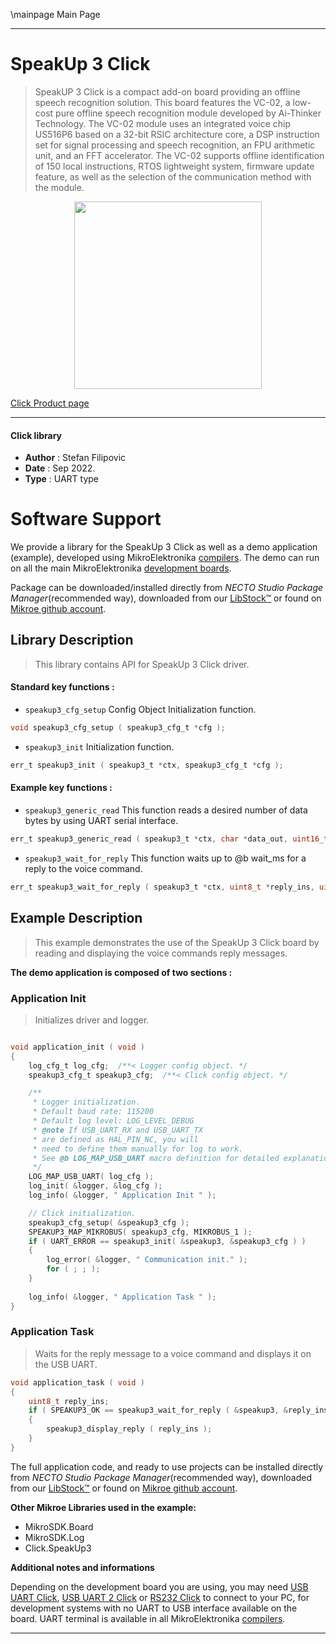 \mainpage Main Page

---
# SpeakUp 3 Click

> SpeakUP 3 Click is a compact add-on board providing an offline speech recognition solution. This board features the VC-02, a low-cost pure offline speech recognition module developed by Ai-Thinker Technology. The VC-02 module uses an integrated voice chip US516P6 based on a 32-bit RSIC architecture core, a DSP instruction set for signal processing and speech recognition, an FPU arithmetic unit, and an FFT accelerator. The VC-02 supports offline identification of 150 local instructions, RTOS lightweight system, firmware update feature, as well as the selection of the communication method with the module.

<p align="center">
  <img src="https://download.mikroe.com/images/click_for_ide/speakup3_click.png" height=300px>
</p>

[Click Product page](https://www.mikroe.com/speakup-3-click)

---


#### Click library

- **Author**        : Stefan Filipovic
- **Date**          : Sep 2022.
- **Type**          : UART type


# Software Support

We provide a library for the SpeakUp 3 Click
as well as a demo application (example), developed using MikroElektronika
[compilers](https://www.mikroe.com/necto-studio).
The demo can run on all the main MikroElektronika [development boards](https://www.mikroe.com/development-boards).

Package can be downloaded/installed directly from *NECTO Studio Package Manager*(recommended way), downloaded from our [LibStock&trade;](https://libstock.mikroe.com) or found on [Mikroe github account](https://github.com/MikroElektronika/mikrosdk_click_v2/tree/master/clicks).

## Library Description

> This library contains API for SpeakUp 3 Click driver.

#### Standard key functions :

- `speakup3_cfg_setup` Config Object Initialization function.
```c
void speakup3_cfg_setup ( speakup3_cfg_t *cfg );
```

- `speakup3_init` Initialization function.
```c
err_t speakup3_init ( speakup3_t *ctx, speakup3_cfg_t *cfg );
```

#### Example key functions :

- `speakup3_generic_read` This function reads a desired number of data bytes by using UART serial interface.
```c
err_t speakup3_generic_read ( speakup3_t *ctx, char *data_out, uint16_t len );
```

- `speakup3_wait_for_reply` This function waits up to @b wait_ms for a reply to the voice command.
```c
err_t speakup3_wait_for_reply ( speakup3_t *ctx, uint8_t *reply_ins, uint32_t wait_ms );
```

## Example Description

> This example demonstrates the use of the SpeakUp 3 Click board by reading and displaying the voice commands reply messages.

**The demo application is composed of two sections :**

### Application Init

> Initializes driver and logger.

```c

void application_init ( void )
{
    log_cfg_t log_cfg;  /**< Logger config object. */
    speakup3_cfg_t speakup3_cfg;  /**< Click config object. */

    /** 
     * Logger initialization.
     * Default baud rate: 115200
     * Default log level: LOG_LEVEL_DEBUG
     * @note If USB_UART_RX and USB_UART_TX 
     * are defined as HAL_PIN_NC, you will 
     * need to define them manually for log to work. 
     * See @b LOG_MAP_USB_UART macro definition for detailed explanation.
     */
    LOG_MAP_USB_UART( log_cfg );
    log_init( &logger, &log_cfg );
    log_info( &logger, " Application Init " );

    // Click initialization.
    speakup3_cfg_setup( &speakup3_cfg );
    SPEAKUP3_MAP_MIKROBUS( speakup3_cfg, MIKROBUS_1 );
    if ( UART_ERROR == speakup3_init( &speakup3, &speakup3_cfg ) ) 
    {
        log_error( &logger, " Communication init." );
        for ( ; ; );
    }
    
    log_info( &logger, " Application Task " );
}

```

### Application Task

> Waits for the reply message to a voice command and displays it on the USB UART.

```c
void application_task ( void )
{
    uint8_t reply_ins;
    if ( SPEAKUP3_OK == speakup3_wait_for_reply ( &speakup3, &reply_ins, 1000 ) )
    {
        speakup3_display_reply ( reply_ins );
    }
}
```

The full application code, and ready to use projects can be installed directly from *NECTO Studio Package Manager*(recommended way), downloaded from our [LibStock&trade;](https://libstock.mikroe.com) or found on [Mikroe github account](https://github.com/MikroElektronika/mikrosdk_click_v2/tree/master/clicks).

**Other Mikroe Libraries used in the example:**

- MikroSDK.Board
- MikroSDK.Log
- Click.SpeakUp3

**Additional notes and informations**

Depending on the development board you are using, you may need
[USB UART Click](https://www.mikroe.com/usb-uart-click),
[USB UART 2 Click](https://www.mikroe.com/usb-uart-2-click) or
[RS232 Click](https://www.mikroe.com/rs232-click) to connect to your PC, for
development systems with no UART to USB interface available on the board. UART
terminal is available in all MikroElektronika
[compilers](https://shop.mikroe.com/compilers).

---
